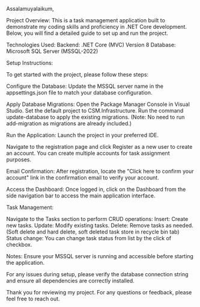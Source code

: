 Assalamuyalaikum,

Project Overview:
This is a task management application built to demonstrate my coding skills and proficiency in .NET Core development. Below, you will find a detailed guide to set up and run the project.

Technologies Used:
Backend: .NET Core (MVC) Version 8
Database: Microsoft SQL Server (MSSQL-2022)

Setup Instructions:

To get started with the project, please follow these steps:

Configure the Database:
Update the MSSQL server name in the appsettings.json file to match your database configuration.

Apply Database Migrations:
Open the Package Manager Console in Visual Studio.
Set the default project to CSM.Infrastructure.
Run the command update-database to apply the existing migrations. (Note: No need to run add-migration as migrations are already included.)

Run the Application:
Launch the project in your preferred IDE.

Navigate to the registration page and click Register as a new user to create an account. You can create multiple accounts for task assignment purposes.

Email Confirmation:
After registration, locate the "Click here to confirm your account" link in the confirmation email to verify your account.

Access the Dashboard:
Once logged in, click on the Dashboard from the side navigation bar to access the main application interface.

Task Management:

Navigate to the Tasks section to perform CRUD operations:
Insert: Create new tasks.
Update: Modify existing tasks.
Delete: Remove tasks as needed.(Soft delete and hard delete, soft deleted task store in recycle bin tab)
Status change: You can change task status from list by the click of checkbox.

Notes:
Ensure your MSSQL server is running and accessible before starting the application.

For any issues during setup, please verify the database connection string and ensure all dependencies are correctly installed.

Thank you for reviewing my project. For any questions or feedback, please feel free to reach out.
